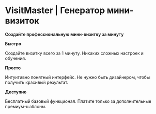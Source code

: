 # VisitMaster | Генератор мини-визиток

**Создайте профессиональную мини-визитку за минуту**

**Быстро**

Создайте визитку всего за 1 минуту. Никаких сложных настроек и обучения.

**Просто**

Интуитивно понятный интерфейс. Не нужно быть дизайнером, чтобы получить красивый результат.

**Доступно**

Бесплатный базовый функционал. Платите только за дополнительные премиум-шаблоны.
